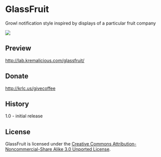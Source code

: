 GlassFruit
========
Growl notification style inspired by displays of a particular fruit company

![](http://lab.kremalicious.com/glassfruit/assets/img/GlassFruit-Banner-github.jpg)

Preview
------------
http://lab.kremalicious.com/glassfruit/


Donate
------------
http://krlc.us/givecoffee


History
------------
1.0 - initial release


License
------------
GlassFruit is licensed under the [Creative Commons Attribution-Noncommercial-Share Alike 3.0 Unported License](http://creativecommons.org/licenses/by-nc-sa/3.0/).